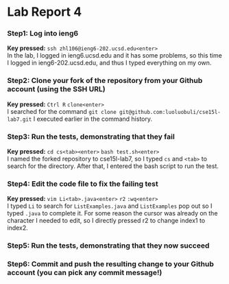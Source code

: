 # Lab Report 4
### Step1: Log into ieng6
**Key pressed:** `ssh zhl106@ieng6-202.ucsd.edu<enter>`  
In the lab, I logged in ieng6.ucsd.edu and it has some problems, so this time I logged in ieng6-202.ucsd.edu, and thus I typed everything on my own.
### Step2: Clone your fork of the repository from your Github account (using the SSH URL)
**Key pressed:** `Ctrl R` `clone<enter>`  
I searched for the command `git clone git@github.com:luoluobuli/cse15l-lab7.git` I executed earlier in the command history.
### Step3: Run the tests, demonstrating that they fail
**Key pressed:** `cd cs<tab><enter>` `bash test.sh<enter>`  
I named the forked repository to cse15l-lab7, so I typed `cs` and `<tab>` to search for the directory. After that, I entered the bash script to run the test.
### Step4: Edit the code file to fix the failing test
**Key pressed:** `vim Li<tab>.java<enter>` `r2` `:wq<enter>`  
I typed `Li` to search for `ListExamples.java` and `ListExamples` pop out so I typed `.java` to complete it. For some reason the cursor was already on the character I needed to edit, so I directly pressed r2 to change index1 to index2.
### Step5: Run the tests, demonstrating that they now succeed
### Step6: Commit and push the resulting change to your Github account (you can pick any commit message!)
